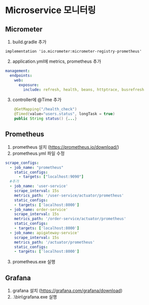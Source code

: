 # Microservice 모니터링
## Micrometer
1. build.gradle 추가
```
implementation 'io.micrometer:micrometer-registry-prometheus'
```
2. application.yml에 metrics, prometheus 추가
```yaml
management:
  endpoints:
    web:
      exposure:
        include: refresh, health, beans, httptrace, busrefresh
```

3. controller에 @Time 추가
```java
    @GetMapping("/health_check")
    @Timed(value="users.status", longTask = true)
    public String status() {...}
```

## Prometheus
1. prometheus 설치 (https://prometheus.io/download/)
2. prometheus.yml 파일 수정
```yaml
scrape_configs:
  - job_name: "prometheus"
    static_configs:
      - targets: ["localhost:9090"]
  #추가
  - job_name: 'user-service'
    scrape_interval: 15s
    metrics_path: '/user-service/actuator/prometheus'
    static_configs:
    - targets: ['localhost:8000']
  - job_name: order-service'
    scrape_interval: 15s
    metrics_path: '/order-service/actuator/prometheus'
    static_configs:
    - targets: ['localhost:8000']
  - job_name: apigateway-service'
    scrape_interval: 15s
    metrics_path: '/actuator/prometheus'
    static_configs:
    - targets: ['localhost:8000']
```
3. prometheus.exe 실행

## Grafana
1. grafana 설치 (https://grafana.com/grafana/download)
2. .\bin\grafana.exe 실행
